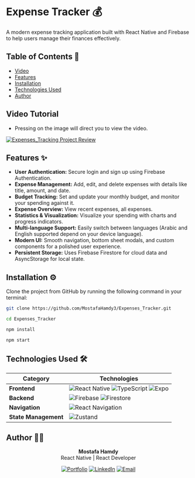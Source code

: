 # Expense Tracker 💰

A modern expense tracking application built with React Native and Firebase to help users manage their finances effectively.

## Table of Contents 📖

- [Video](#video-)
- [Features](#features-)
- [Installation](#installation-)
- [Technologies Used](#technologies-used-)
- [Author](#author-)

## Video Tutorial  
- Pressing on the image will direct you to view the video.  

[![Expenses_Tracking Project Review](assets/screenshots/Expenses_Review/video_preview.png)](assets/screenshots/Expenses_Review/Expenses_Review.mp4)

## Features ✨

- **User Authentication:** Secure login and sign up using Firebase Authentication.
- **Expense Management:** Add, edit, and delete expenses with details like title, amount, and date.
- **Budget Tracking:** Set and update your monthly budget, and monitor your spending against it.
- **Expense Overview:** View recent expenses, all expenses.
- **Statistics & Visualization:** Visualize your spending with charts and progress indicators.
- **Multi-language Support:** Easily switch between languages (Arabic and English supported depend on your device language).
- **Modern UI:** Smooth navigation, bottom sheet modals, and custom components for a polished user experience.
- **Persistent Storage:** Uses Firebase Firestore for cloud data and AsyncStorage for local state.

## Installation ⚙️

Clone the project from GitHub by running the following command in your terminal:

```bash
git clone https://github.com/MostafaHamdy3/Expenses_Tracker.git

cd Expenses_Tracker

npm install

npm start
```

## Technologies Used 🛠️

<div align="center">

| Category          | Technologies                                                                 |
|-------------------|-----------------------------------------------------------------------------|
| **Frontend**      | ![React Native](https://img.shields.io/badge/React_Native-20232A?style=for-the-badge&logo=react&logoColor=61DAFB) ![TypeScript](https://img.shields.io/badge/TypeScript-3178C6?style=for-the-badge&logo=typescript&logoColor=white) ![Expo](https://img.shields.io/badge/Expo-1B1F23?style=for-the-badge&logo=expo&logoColor=white) |
| **Backend**       | ![Firebase](https://img.shields.io/badge/Firebase-039BE5?style=for-the-badge&logo=Firebase&logoColor=white) ![Firestore](https://img.shields.io/badge/Firestore-FFCA28?style=for-the-badge&logo=firebase&logoColor=black) |
| **Navigation**    | ![React Navigation](https://img.shields.io/badge/React_Navigation-6F52FF?style=for-the-badge) |
| **State Management** | ![Zustand](https://img.shields.io/badge/Zustand-764ABC?style=for-the-badge&logo=redux&logoColor=white) |

</div>

## Author 👨‍💻

<div align="center">

**Mostafa Hamdy**  
React Native | React Developer

[![Portfolio](https://img.shields.io/badge/🌐_Portfolio-000000?style=for-the-badge&logo=vercel&logoColor=white)](https://mostafa-portfolio.vercel.app/)
[![LinkedIn](https://img.shields.io/badge/🔗_LinkedIn-0077B5?style=for-the-badge&logo=linkedin&logoColor=white)](https://www.linkedin.com/in/mostafa-7amdy/)
[![Email](https://img.shields.io/badge/📧_Email-D14836?style=for-the-badge&logo=gmail&logoColor=white)](mailto:mostafa44hamdy@gmail.com)

</div>

